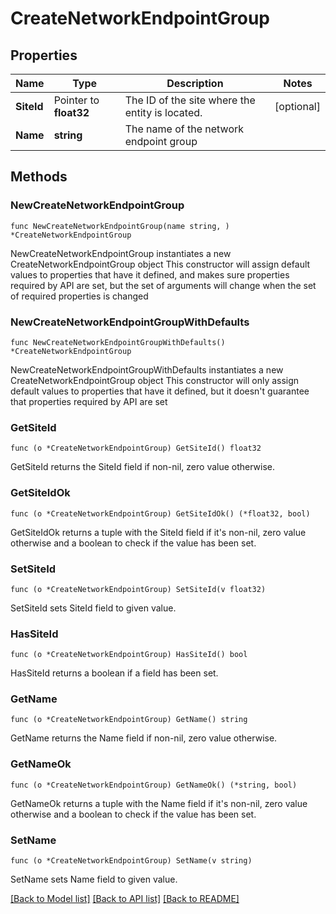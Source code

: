 # CreateNetworkEndpointGroup

## Properties

Name | Type | Description | Notes
------------ | ------------- | ------------- | -------------
**SiteId** | Pointer to **float32** | The ID of the site where the entity is located. | [optional] 
**Name** | **string** | The name of the network endpoint group | 

## Methods

### NewCreateNetworkEndpointGroup

`func NewCreateNetworkEndpointGroup(name string, ) *CreateNetworkEndpointGroup`

NewCreateNetworkEndpointGroup instantiates a new CreateNetworkEndpointGroup object
This constructor will assign default values to properties that have it defined,
and makes sure properties required by API are set, but the set of arguments
will change when the set of required properties is changed

### NewCreateNetworkEndpointGroupWithDefaults

`func NewCreateNetworkEndpointGroupWithDefaults() *CreateNetworkEndpointGroup`

NewCreateNetworkEndpointGroupWithDefaults instantiates a new CreateNetworkEndpointGroup object
This constructor will only assign default values to properties that have it defined,
but it doesn't guarantee that properties required by API are set

### GetSiteId

`func (o *CreateNetworkEndpointGroup) GetSiteId() float32`

GetSiteId returns the SiteId field if non-nil, zero value otherwise.

### GetSiteIdOk

`func (o *CreateNetworkEndpointGroup) GetSiteIdOk() (*float32, bool)`

GetSiteIdOk returns a tuple with the SiteId field if it's non-nil, zero value otherwise
and a boolean to check if the value has been set.

### SetSiteId

`func (o *CreateNetworkEndpointGroup) SetSiteId(v float32)`

SetSiteId sets SiteId field to given value.

### HasSiteId

`func (o *CreateNetworkEndpointGroup) HasSiteId() bool`

HasSiteId returns a boolean if a field has been set.

### GetName

`func (o *CreateNetworkEndpointGroup) GetName() string`

GetName returns the Name field if non-nil, zero value otherwise.

### GetNameOk

`func (o *CreateNetworkEndpointGroup) GetNameOk() (*string, bool)`

GetNameOk returns a tuple with the Name field if it's non-nil, zero value otherwise
and a boolean to check if the value has been set.

### SetName

`func (o *CreateNetworkEndpointGroup) SetName(v string)`

SetName sets Name field to given value.



[[Back to Model list]](../README.md#documentation-for-models) [[Back to API list]](../README.md#documentation-for-api-endpoints) [[Back to README]](../README.md)


